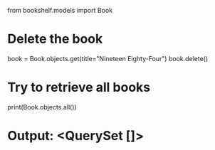 from bookshelf.models import Book

# Delete the book

book = Book.objects.get(title="Nineteen Eighty-Four")
book.delete()

# Try to retrieve all books

print(Book.objects.all())

# Output: <QuerySet []>
